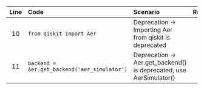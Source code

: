 | Line | Code | Scenario | Reference | Artifact | Refactoring |
| :--: | :--- | :------- | :--------: | :------- | :---------- |
| 10 | `from qiskit import Aer` | Deprecation -> Importing Aer from qiskit is deprecated | IK | qiskit.Aer | `from qiskit_aer import AerSimulator` |
| 11 | `backend = Aer.get_backend('aer_simulator')` | Deprecation -> Aer.get_backend() is deprecated, use AerSimulator() | IK | Aer.get_backend | `backend = AerSimulator()` |
